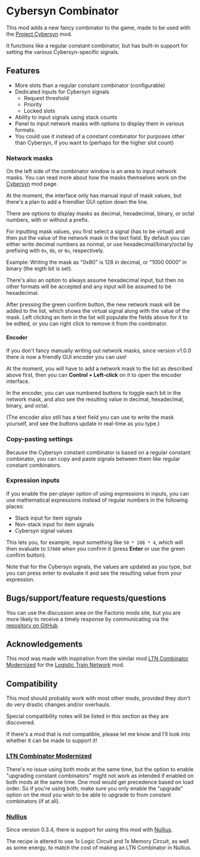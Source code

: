# Cybersyn Combinator

This mod adds a new fancy combinator to the game, made to be used with the [Project Cybersyn][cybersyn] mod.

It functions like a regular constant combinator, but has built-in support for setting the various Cybersyn-specific signals.

## Features

 - More slots than a regular constant combinator (configurable)
 - Dedicated inputs for Cybersyn signals
   - Request threshold
   - Priority
   - Locked slots
 - Ability to input signals using stack counts
 - Panel to input network masks with options to display them in various formats.
 - You could use it instead of a constant combinator for purposes other than Cybersyn, if you want to (perhaps for the higher slot count)

### Network masks

On the left side of the combinator window is an area to input network masks.
You can read more about how the masks themselves work on the [Cybersyn][cybersyn] mod page.

At the moment, the interface only has manual input of mask values, but there's a plan to add a friendlier GUI option down the line.

There are options to display masks as decimal, hexadecimal, binary, or octal numbers, with or without a prefix.

For inputting mask values, you first select a signal (has to be virtual) and then put the value of the network mask in the text field.
By default you can either write decimal numbers as normal, or use hexadecimal/binary/octal by prefixing with `0x`, `0b`, or `0o`, respectively.

Example: Writing the mask as "0x80" is 128 in decimal, or "1000 0000" in binary (the eigth bit is set).

There's also an option to always assume hexadecimal input, but then no other formats will be accepted and any input will be assumed to be hexadecimal.

After pressing the green confirm button, the new network mask will be added to the list, which shows the virtual signal along with the value of the mask.
Left clicking an item in the list will populate the fields above for it to be edited, or you can right click to remove it from the combinator.

#### Encoder

If you don't fancy manually writing out network masks, since version v1.0.0 there is now a friendly GUI encoder you can use!

At the moment, you will have to add a network mask to the list as described above first, then you can **Control + Left-click** on it to open the encoder interface.

In the encoder, you can use numbered buttons to toggle each bit in the network mask, and also see the resulting value in decimal, hexadecimal, binary, and octal.

(The encoder also still has a text field you can use to write the mask yourself, and see the buttons update in real-time as you type.)

### Copy-pasting settings

Because the Cybersyn constant combinator is based on a regular constant combinator, you can copy and paste signals between them like regular constant combinators.

### Expression inputs

If you enable the per-player option of using expressions in inputs, you can use mathematical expressions instead of regular numbers in the following places:

 - Stack input for item signals
 - Non-stack input for item signals
 - Cybersyn signal values

This lets you, for example, input something like `50 * 288 * 4`, which will then evaluate to `57600` when you confirm it (press **Enter** or use the green confirm button).

Note that for the Cybersyn signals, the values are updated as you type, but you can press enter to evaluate it and see the resulting value from your expression.

## Bugs/support/feature requests/questions

You can use the discussion area on the Factorio mods site, but you are more likely to receive a timely response by communicating via the [repository on GitHub][github].

## Acknowledgements

This mod was made with inspiration from the similar mod [LTN Combinator Modernized][ltnc] for the [Logistic Train Network][ltn] mod.

## Compatibility

This mod should probably work with most other mods, provided they don't do very drastic changes and/or overhauls.

Special compatibility notes will be listed in this section as they are discovered.

If there's a mod that is not compatible, please let me know and I'll look into whether it can be made to support it!

### [LTN Combinator Modernized][ltnc]

There's no issue using both mods at the same time, but the option to enable "upgrading constant combinators" might not work as intended if enabled on both mods at the same time.
One mod would get precedence based on load order.
So if you're using both, make sure you only enable the "upgrade" option on the mod you wish to be able to upgrade to from constant combinators (if at all).

### [Nullius][]

Since version 0.3.4, there is support for using this mod with [Nullius][].

The recipe is altered to use 1x Logic Circuit and 1x Memory Circuit, as well as some energy, to match the cost of making an LTN Combinator in Nullius.

[github]: https://github.com/Sharparam/cybersyn-combinator
[cybersyn]: https://mods.factorio.com/mod/cybersyn
[ltnc]: https://mods.factorio.com/mod/LTN_Combinator_Modernized
[ltn]: https://mods.factorio.com/mod/LogisticTrainNetwork
[nullius]: https://mods.factorio.com/mod/nullius

